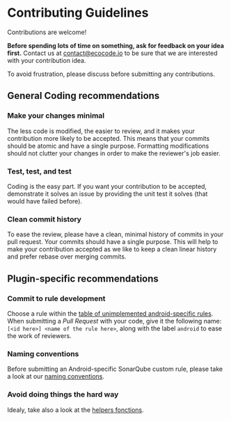 Contributing Guidelines
=======================

Contributions are welcome!

**Before spending lots of time on something, ask for feedback on your idea first.**
Contact us at <contact@ecocode.io> to be sure that we are interested with your contribution idea.

To avoid frustration, please discuss before submitting any contributions.

General Coding recommendations
----------------------

### Make your changes minimal

The less code is modified, the easier to review, and it makes your contribution more likely to be accepted.
This means that your commits should be atomic and have a single purpose. Formatting modifications should not clutter
your changes in order to make the reviewer's job easier.
  
### Test, test, and test

Coding is the easy part. If you want your contribution to be accepted, demonstrate it solves an issue by providing the unit test it solves (that would have failed before).

### Clean commit history

To ease the review, please have a clean, minimal history of commits in your pull request. Your commits should have a single purpose.
This will help to make your contribution accepted as we like to keep a clean linear history and prefer rebase over merging commits.

Plugin-specific recommendations
----------------------

### Commit to rule development
Choose a rule within the [table of unimplemented android-specific rules](RULES.md). When submitting a *Pull Request* with your code, give it the following name: `[<id here>] <name of the rule here>`, along with the label `android` to ease the work of reviewers.

### Naming conventions
Before submitting an Android-specific SonarQube custom rule, please take a look at our [naming conventions](https://doc.rules.ecocode.io/#how-to-specify-rules). 

### Avoid doing things the hard way
Idealy, take also a look at the [helpers fonctions](./src/main/java/io/ecocode/java/checks/helpers).
